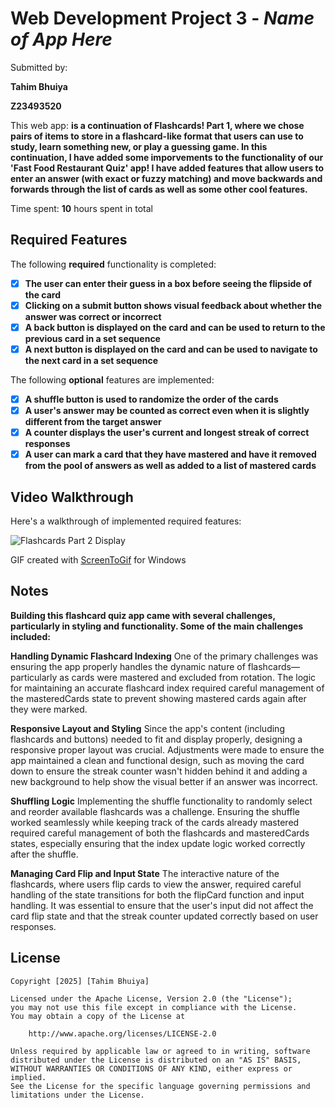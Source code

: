 # Web Development Project 3 - *Name of App Here*

Submitted by: 

**Tahim Bhuiya**

**Z23493520**

This web app: **is a continuation of Flashcards! Part 1, where we chose pairs of items to store in a flashcard-like format that users can use to study, learn something new, or play a guessing game. In this continuation, I have added some imporvements to the functionality of our 'Fast Food Restaurant Quiz' app! I have added features that allow users to enter an answer (with exact or fuzzy matching) and move backwards and forwards through the list of cards as well as some other cool features.**

Time spent: **10** hours spent in total

## Required Features

The following **required** functionality is completed:

- [x] **The user can enter their guess in a box before seeing the flipside of the card**
- [x] **Clicking on a submit button shows visual feedback about whether the answer was correct or incorrect**
- [x] **A back button is displayed on the card and can be used to return to the previous card in a set sequence**
- [x] **A next button is displayed on the card and can be used to navigate to the next card in a set sequence**

The following **optional** features are implemented:

- [x] **A shuffle button is used to randomize the order of the cards**
- [x] **A user's answer may be counted as correct even when it is slightly different from the target answer**
- [x] **A counter displays the user's current and longest streak of correct responses**
- [x] **A user can mark a card that they have mastered and have it removed from the pool of answers as well as added to a list of mastered cards**

## Video Walkthrough

Here's a walkthrough of implemented required features:

![Flashcards Part 2 Display](src/images/flashcards-part2.gif)

<!-- Replace this with whatever GIF tool you used! -->
GIF created with [ScreenToGif](https://www.screentogif.com/) for Windows
## Notes

**Building this flashcard quiz app came with several challenges, particularly in styling and functionality. Some of the main challenges included:**

**Handling Dynamic Flashcard Indexing**
One of the primary challenges was ensuring the app properly handles the dynamic nature of flashcards—particularly as cards were mastered and excluded from rotation. The logic for maintaining an accurate flashcard index required careful management of the masteredCards state to prevent showing mastered cards again after they were marked.

**Responsive Layout and Styling**
Since the app's content (including flashcards and buttons) needed to fit and display properly, designing a responsive proper layout was crucial. Adjustments were made to ensure the app maintained a clean and functional design, such as moving the card down to ensure the streak counter wasn't hidden behind it and adding a new background to help show the visual better if an answer was incorrect.

**Shuffling Logic**
Implementing the shuffle functionality to randomly select and reorder available flashcards was a challenge. Ensuring the shuffle worked seamlessly while keeping track of the cards already mastered required careful management of both the flashcards and masteredCards states, especially ensuring that the index update logic worked correctly after the shuffle.

**Managing Card Flip and Input State**
The interactive nature of the flashcards, where users flip cards to view the answer, required careful handling of the state transitions for both the flipCard function and input handling. It was essential to ensure that the user's input did not affect the card flip state and that the streak counter updated correctly based on user responses.

## License

    Copyright [2025] [Tahim Bhuiya]

    Licensed under the Apache License, Version 2.0 (the "License");
    you may not use this file except in compliance with the License.
    You may obtain a copy of the License at

        http://www.apache.org/licenses/LICENSE-2.0

    Unless required by applicable law or agreed to in writing, software
    distributed under the License is distributed on an "AS IS" BASIS,
    WITHOUT WARRANTIES OR CONDITIONS OF ANY KIND, either express or implied.
    See the License for the specific language governing permissions and
    limitations under the License.